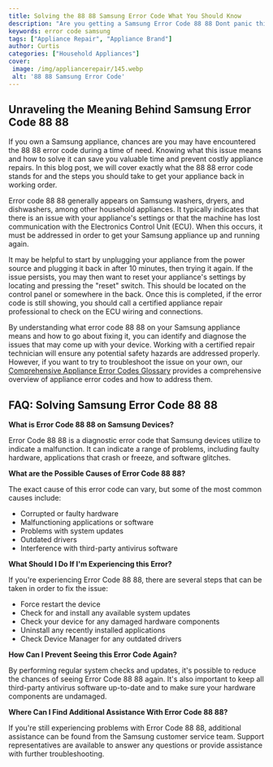 ```yaml
---
title: Solving the 88 88 Samsung Error Code What You Should Know
description: "Are you getting a Samsung Error Code 88 88 Dont panic this blog post will tell you what it means and what you should do to solve it Learn more here"
keywords: error code samsung
tags: ["Appliance Repair", "Appliance Brand"]
author: Curtis
categories: ["Household Appliances"]
cover: 
 image: /img/appliancerepair/145.webp
 alt: '88 88 Samsung Error Code'
---
```

## Unraveling the Meaning Behind Samsung Error Code 88 88

If you own a Samsung appliance, chances are you may have encountered the 88 88 error code during a time of need. Knowing what this issue means and how to solve it can save you valuable time and prevent costly appliance repairs. In this blog post, we will cover exactly what the 88 88 error code stands for and the steps you should take to get your appliance back in working order. 

Error code 88 88 generally appears on Samsung washers, dryers, and dishwashers, among other household appliances. It typically indicates that there is an issue with your appliance's settings or that the machine has lost communication with the Electronics Control Unit (ECU). When this occurs, it must be addressed in order to get your Samsung appliance up and running again. 

It may be helpful to start by unplugging your appliance from the power source and plugging it back in after 10 minutes, then trying it again. If the issue persists, you may then want to reset your appliance's settings by locating and pressing the "reset" switch. This should be located on the control panel or somewhere in the back. Once this is completed, if the error code is still showing, you should call a certified appliance repair professional to check on the ECU wiring and connections. 

By understanding what error code 88 88 on your Samsung appliance means and how to go about fixing it, you can identify and diagnose the issues that may come up with your device. Working with a certified repair technician will ensure any potential safety hazards are addressed properly. However, if you want to try to troubleshoot the issue on your own, our [Comprehensive Appliance Error Codes Glossary](./error-codes/) provides a comprehensive overview of appliance error codes and how to address them.
## FAQ: Solving Samsung Error Code 88 88

**What is Error Code 88 88 on Samsung Devices?**

Error Code 88 88 is a diagnostic error code that Samsung devices utilize to indicate a malfunction. It can indicate a range of problems, including faulty hardware, applications that crash or freeze, and software glitches.

**What are the Possible Causes of Error Code 88 88?**

The exact cause of this error code can vary, but some of the most common causes include:

- Corrupted or faulty hardware
- Malfunctioning applications or software
- Problems with system updates
- Outdated drivers
- Interference with third-party antivirus software

**What Should I Do If I'm Experiencing this Error?**

If you're experiencing Error Code 88 88, there are several steps that can be taken in order to fix the issue:

- Force restart the device 
- Check for and install any available system updates
- Check your device for any damaged hardware components
- Uninstall any recently installed applications
- Check Device Manager for any outdated drivers

**How Can I Prevent Seeing this Error Code Again?**

By performing regular system checks and updates, it's possible to reduce the chances of seeing Error Code 88 88 again. It's also important to keep all third-party antivirus software up-to-date and to make sure your hardware components are undamaged.

**Where Can I Find Additional Assistance With Error Code 88 88?**

If you're still experiencing problems with Error Code 88 88, additional assistance can be found from the Samsung customer service team. Support representatives are available to answer any questions or provide assistance with further troubleshooting.
